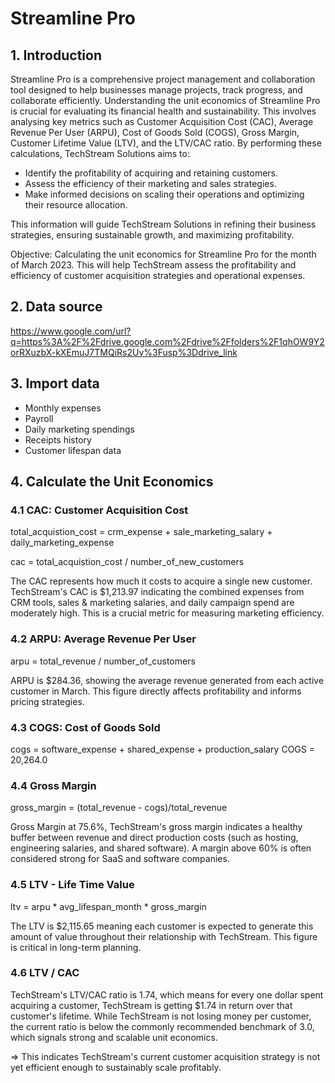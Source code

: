 # Streamline Pro

## 1. Introduction
Streamline Pro is a comprehensive project management and collaboration tool designed to help businesses manage projects, track progress, and collaborate efficiently. Understanding the unit economics of Streamline Pro is crucial for evaluating its financial health and sustainability. This involves analysing key metrics such as Customer Acquisition Cost (CAC), Average Revenue Per User (ARPU), Cost of Goods Sold (COGS), Gross Margin, Customer Lifetime Value (LTV), and the LTV/CAC ratio.
By performing these calculations, TechStream Solutions aims to:
- Identify the profitability of acquiring and retaining customers.
- Assess the efficiency of their marketing and sales strategies.
- Make informed decisions on scaling their operations and optimizing their resource allocation.

This information will guide TechStream Solutions in refining their business strategies, ensuring sustainable growth, and maximizing profitability.

Objective: Calculating the unit economics for Streamline Pro for the month of March 2023. This will help TechStream assess the profitability and efficiency of customer acquisition strategies and operational expenses.

## 2. Data source
https://www.google.com/url?q=https%3A%2F%2Fdrive.google.com%2Fdrive%2Ffolders%2F1qhOW9Y2orRXuzbX-kXEmuJ7TMQiRs2Uv%3Fusp%3Ddrive_link

## 3. Import data
- Monthly expenses
- Payroll
- Daily marketing spendings
- Receipts history
- Customer lifespan data

## 4. Calculate the Unit Economics
### 4.1 CAC: Customer Acquisition Cost

total_acquistion_cost = crm_expense + sale_marketing_salary + daily_marketing_expense

cac = total_acquistion_cost / number_of_new_customers

The CAC represents how much it costs to acquire a single new customer. TechStream's CAC is $1,213.97 indicating the combined expenses from CRM tools, sales & marketing salaries, and daily campaign spend are moderately high. This is a crucial metric for measuring marketing efficiency.

### 4.2 ARPU: Average Revenue Per User

arpu = total_revenue / number_of_customers

ARPU is $284.36, showing the average revenue generated from each active customer in March. This figure directly affects profitability and informs pricing strategies.

### 4.3 COGS: Cost of Goods Sold
cogs = software_expense + shared_expense + production_salary
COGS = 20,264.0

### 4.4 Gross Margin

gross_margin = (total_revenue - cogs)/total_revenue

Gross Margin at 75.6%, TechStream's gross margin indicates a healthy buffer between revenue and direct production costs (such as hosting, engineering salaries, and shared software). A margin above 60% is often considered strong for SaaS and software companies.

### 4.5 LTV - Life Time Value

ltv = arpu * avg_lifespan_month * gross_margin

The LTV is $2,115.65 meaning each customer is expected to generate this amount of value throughout their relationship with TechStream. This figure is critical in long-term planning.

### 4.6 LTV / CAC
TechStream's LTV/CAC ratio is 1.74, which means for every one dollar spent acquiring a customer, TechStream is getting $1.74 in return over that customer's lifetime. While TechStream is not losing money per customer, the current ratio is below the commonly recommended benchmark of 3.0, which signals strong and scalable unit economics.

=> This indicates TechStream's current customer acquisition strategy is not yet efficient enough to sustainably scale profitably.
